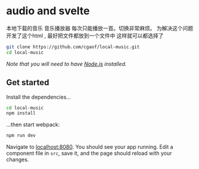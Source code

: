 # audio and svelte

本地下载的音乐 音乐播放器 每次只能播放一首。切换非常麻烦。 为解决这个问题 开发了这个html , 最好把文件都放到一个文件中 这样就可以都选择了

```bash
git clone https://github.com/cgaof/local-music.git
cd local-music
```

*Note that you will need to have [Node.js](https://nodejs.org) installed.*


## Get started

Install the dependencies...

```bash
cd local-music
npm install
```

...then start webpack:

```bash
npm run dev
```

Navigate to [localhost:8080](http://localhost:8080). You should see your app running. Edit a component file in `src`, save it, and the page should reload with your changes.


